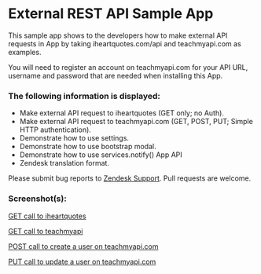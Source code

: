 # External REST API Sample App

This sample app shows to the developers how to make external API requests in App by taking iheartquotes.com/api and teachmyapi.com as examples.

You will need to register an account on teachmyapi.com for your API URL, username and password that are needed when installing this App.

### The following information is displayed:

* Make external API request to iheartquotes (GET only; no Auth).
* Make external API request to teachmyapi.com (GET, POST, PUT; Simple HTTP authentication).
* Demonstrate how to use settings.
* Demonstrate how to use bootstrap modal.
* Demonstrate how to use services.notify() App API
* Zendesk translation format.

Please submit bug reports to [Zendesk Support](support@zendesk.com). Pull requests are welcome.

### Screenshot(s):
[GET call to iheartquotes](http://cl.ly/image/113V3V0D0A40)

[GET call to teachmyapi](http://cl.ly/image/183z3h3K3840)

[POST call to create a user on teachmyapi.com](http://cl.ly/image/3Z0B3r2I0A30)

[PUT call to update a user on teachmyapi.com](http://cl.ly/image/2O0q1f3l0N0d)